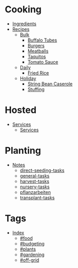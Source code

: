 #
# Cooking
- [Ingredients](ingredients.md)
- [Recipes]()
	- [Bulk]()
		- [Buffalo Tubes](buffalo_tubes.md)
		- [Burgers](burgers.md)
		- [Meatballs](meatballs.md)
		- [Taquitos](taquitos.md)
		- [Tomato Sauce](tomato_sauce.md)
	- [Daily]()
		- [Fried Rice](fried_rice.md)
	- [Holiday]()
		- [String Bean Caserole](string_bean_caserole.md)
		- [Stuffing](stuffing.md)
# Hosted
- [Services]()
	- [Services](services.md)
# Planting
- [Notes]()
	- [direct-seeding-tasks](direct-seeding-tasks.md)
	- [general-tasks](general-tasks.md)
	- [harvest-tasks](harvest-tasks.md)
	- [nursery-tasks](nursery-tasks.md)
	- [pflanzarbeiten](pflanzarbeiten.md)
	- [transplant-tasks](transplant-tasks.md)
# Tags
- [Index]()
	- [#food](tag-food.md)
	- [#budgeting](tag-budgeting.md)
	- [#plants](tag-plants.md)
	- [#gardening](tag-gardening.md)
	- [#off-grid](tag-off-grid.md)
